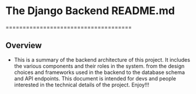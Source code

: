 # The Django Backend README.md
=====================================
## Overview

- This is a summary of the backend architecture of this project. It includes the various
components and their roles in the system. from the design choices and frameworks used in 
the backend to the database schema and API endpoints. This document is intended for devs
and people interested in the technical details of the project. Enjoy!!!

## 